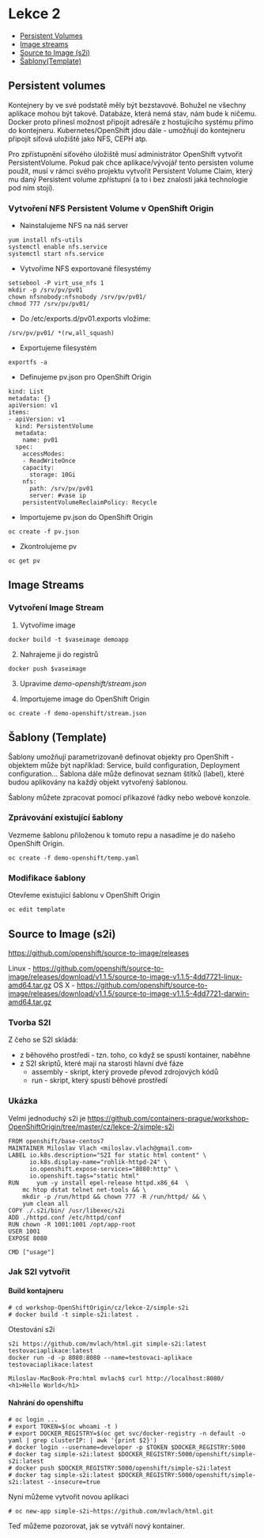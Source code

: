 # Lekce 2


* [Persistent Volumes](##Persistent-volumes)
* [Image streams](##Image-streams)
* [Source to Image (s2i)](##Source-to-Image-(s2i))
* [Šablony(Template)](##Šablony-(Template))

## Persistent volumes
Kontejnery by ve své podstatě měly být bezstavové. Bohužel ne všechny aplikace mohou být takové. Databáze, která nemá stav, nám bude k ničemu. Docker proto přinesl možnost připojit adresáře z hostujícího systému přímo do kontejneru. Kubernetes/OpenShift jdou dále - umožňují do kontejneru připojít síťová uložiště jako NFS, CEPH atp.

Pro zpřístupnění síťového úložiště musí administrátor OpenShift vytvořit PersistentVolume. Pokud pak chce aplikace/vývojář tento persisten volume použít, musí v rámci svého projektu vytvořit Persistent Volume Claim, který mu daný Persistent volume zpřístupní (a to i bez znalosti jaká technologie pod ním stojí).

### Vytvoření NFS Persistent Volume v OpenShift Origin

* Nainstalujeme NFS na náš server
```
yum install nfs-utils
systemctl enable nfs.service
systemctl start nfs.service
```

* Vytvoříme NFS exportované filesystémy
```
setsebool -P virt_use_nfs 1
mkdir -p /srv/pv/pv01
chown nfsnobody:nfsnobody /srv/pv/pv01/
chmod 777 /srv/pv/pv01/
```

* Do /etc/exports.d/pv01.exports vložíme:
```
/srv/pv/pv01/ *(rw,all_squash)
```

* Exportujeme filesystém
```
exportfs -a
```

* Definujeme pv.json pro OpenShift Origin
```
kind: List
metadata: {}
apiVersion: v1
items:
- apiVersion: v1
  kind: PersistentVolume
  metadata:
    name: pv01
  spec:
    accessModes:
    - ReadWriteOnce
    capacity:
      storage: 10Gi
    nfs:
      path: /srv/pv/pv01
      server: #vase ip
    persistentVolumeReclaimPolicy: Recycle
```

* Importujeme pv.json do OpenShift Origin
```
oc create -f pv.json
```

* Zkontrolujeme pv
```
oc get pv
```


## Image Streams

### Vytvoření Image Stream

1. Vytvoříme image
```
docker build -t $vaseimage demoapp
```

2. Nahrajeme ji do registrů
```
docker push $vaseimage
```

3. Upravime *demo-openshift/stream.json* 


4. Importujeme image do OpenShift Origin
```
oc create -f demo-openshift/stream.json
```



## Šablony (Template)
Šablony umožňují parametrizovaně definovat objekty pro OpenShift - objektem může být například: Service, build configuration, Deployment configuration... Šablona dále může definovat seznam štítků (label), které budou aplikovány na každý objekt vytvořený šablonou.

Šablony můžete zpracovat pomocí přikazové řádky nebo webové konzole.


### Zprávování existující šablony
Vezmeme šablonu přiloženou k tomuto repu a nasadíme je do našeho OpenShift Origin.
```
oc create -f demo-openshift/temp.yaml
```

### Modifikace šablony
Otevřeme existující šablonu v OpenShift Origin
```
oc edit template 
```
## Source to Image (s2i)

https://github.com/openshift/source-to-image/releases

Linux - https://github.com/openshift/source-to-image/releases/download/v1.1.5/source-to-image-v1.1.5-4dd7721-linux-amd64.tar.gz
OS X - https://github.com/openshift/source-to-image/releases/download/v1.1.5/source-to-image-v1.1.5-4dd7721-darwin-amd64.tar.gz

### Tvorba S2I

Z čeho se S2I skládá:
 - z běhového prostředí - tzn. toho, co když se spustí kontainer, naběhne
 - z S2I skriptů, které mají na starosti hlavní dvé fáze
   - assembly - skript, který provede převod zdrojových kódů 
   - run - skript, který spustí běhové prostředí

### Ukázka
Velmi jednoduchý s2i je https://github.com/containers-prague/workshop-OpenShiftOrigin/tree/master/cz/lekce-2/simple-s2i

```
FROM openshift/base-centos7
MAINTAINER Miloslav Vlach <miloslav.vlach@gmail.com>
LABEL io.k8s.description="S2I for static html content" \
      io.k8s.display-name="rohlik-httpd-24" \
      io.openshift.expose-services="8080:http" \
      io.openshift.tags="static html"
RUN 	yum -y install epel-release httpd.x86_64  \
	mc htop dstat telnet net-tools && \
	mkdir -p /run/httpd && chown 777 -R /run/httpd/ && \
	yum clean all
COPY ./.s2i/bin/ /usr/libexec/s2i
ADD ./httpd.conf /etc/httpd/conf
RUN chown -R 1001:1001 /opt/app-root
USER 1001
EXPOSE 8080

CMD ["usage"]
```

### Jak S2I vytvořit
#### Build kontajneru
```
# cd workshop-OpenShiftOrigin/cz/lekce-2/simple-s2i
# docker build -t simple-s2i:latest .
```

Otestování s2i
```
s2i https://github.com/mvlach/html.git simple-s2i:latest testovaciaplikace:latest
docker run -d -p 8080:8080 --name=testovaci-aplikace testovaciaplikace:latest

Miloslav-MacBook-Pro:html mvlach$ curl http://localhost:8080/
<h1>Hello World</h1>
```

#### Nahrání do openshiftu
```
# oc login ...
# export TOKEN=$(oc whoami -t )
# export DOCKER_REGISTRY=$(oc get svc/docker-registry -n default -o yaml | grep clusterIP: | awk '{print $2}')
# docker login --username=developer -p $TOKEN $DOCKER_REGISTRY:5000
# docker tag simple-s2i:latest $DOCKER_REGISTRY:5000/openshift/simple-s2i:latest
# docker push $DOCKER_REGISTRY:5000/openshift/simple-s2i:latest
# docker tag simple-s2i:latest $DOCKER_REGISTRY:5000/openshift/simple-s2i:latest --insecure=true
```

Nyní můžeme vytvořit novou aplikaci
```
# oc new-app simple-s2i~https://github.com/mvlach/html.git
```

Teď můžeme pozorovat, jak se vytváří nový kontainer.
